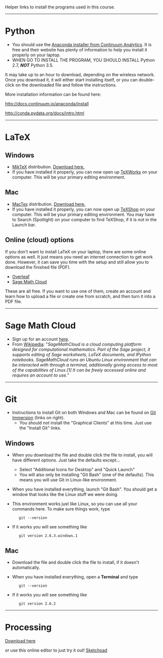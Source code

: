 Helper links to install the programs used in this course.

-------

# Python
* You should use the [Anaconda installer from Continuum Analytics](http://continuum.io/downloads). It is free and their website has plenty of information to help you install it properly on your laptop. 
* WHEN GO TO INSTALL THE PROGRAM, YOU SHOULD INSTALL Python 2.7, ***NOT*** Python 3.5.

It may take up to an hour to download, depending on the wireless network. Once you download it, it will either start installing itself, or you can double-click on the downloaded file and follow the instructions. 

More installation information can be found here:

http://docs.continuum.io/anaconda/install

http://conda.pydata.org/docs/intro.html


------

# LaTeX
## Windows
* [MikTeX](http://miktex.org/) distribution. [Download here.](http://miktex.org/download)
* If you have installed it properly, you can now open up [TeXWorks](https://www.tug.org/texworks/) on your computer. This will be your primary editing environment.

## Mac
* [MacTex](https://tug.org/mactex/) distribution. [Download here.](https://tug.org/mactex/mactex-download.html)
* If you have installed it properly, you can now open up [TeXShop](http://pages.uoregon.edu/koch/texshop/texshop.html) on your computer. This will be your primary editing environment. You may have to Search (Spotlight) on your computer to find TeXShop, if it is not in the Launch bar. 

## Online (cloud) options

If you don't want to install LaTeX on your laptop, there are some online options as well. It just means you need an internet connection to get work done. However, it can save you time with the setup and still allow you to download the finished file (PDF). 

* [Overleaf](https://www.overleaf.com/)
* [Sage Math Cloud](https://cloud.sagemath.com/)

These are all free. If you want to use one of them, create an account and learn how to upload a file or create one from scratch, and then turn it into a PDF file. 

------

# Sage Math Cloud
* Sign up for an account [here](https://cloud.sagemath.com/).
* From [Wikipedia](https://en.wikipedia.org/wiki/SageMathCloud): "*SageMathCloud is a cloud computing platform designed for computational mathematics. Part of the Sage project, it supports editing of Sage worksheets, LaTeX documents, and IPython notebooks. SageMathCloud runs an Ubuntu Linux environment that can be interacted with through a terminal, additionally giving access to most of the capabilities of Linux.[1] It can be freely accessed online and requires an account to use.*"

--------

# Git
* Instructions to install Git on both Windows and Mac can be found on [Git Immersion](http://gitimmersion.com/) (links on right). 
   * You should *not* install the "Graphical Clients" at this time. Just use the "Install Git" links. 

## Windows
* When you download the file and double click the file to install, you will have different options. Just take the defaults except...
   * Select "Additional Icons for Desktop" and "Quick Launch"
   * You will also only be installing "Git Bash" (one of the defaults). This means you will use Git in Linux-like environment. 
* When you have installed everything, launch "Git Bash". You should get a window that looks like the Linux stuff we were doing.
* This environment works just like Linux, so you can use all your commands here. To make sure things work, type

         git --version

* If it works you will see something like

         git version 2.6.3.windows.1

## Mac
* Download the file and double click the file to install, if it doesn't automatically. 
* When you have installed everything, open a **Terminal** and type

         git --version

* If it works you will see something like

         git version 2.6.2



--------

# Processing
[Download here](https://processing.org/download/)

or use this online editor to just try it out!
[Sketchpad](http://sketchpad.cc/XQjn0fAQi8)
